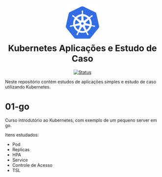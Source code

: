 <h1 align="center">
  <img src="image/k8s-logo.png" alt="Kubernetes" width=120px height=120px >
  <br>
  Kubernetes
  Aplicações e Estudo de Caso
</h1>

<div align="center">

<!-- [![Status](https://img.shields.io/badge/version-1.0-blue)]() -->
[![Status](https://img.shields.io/badge/status-active-success.svg)]()

</div>

Neste repositório contém estudos de aplicações simples e estudo de caso utilizando Kubernetes.

# 01-go
Curso introdutório ao Kubernetes, com exemplo de um pequeno server em go.

Itens estudados:
* Pod
* Replicas 
* HPA
* Service
* Controle de Acesso
* TSL